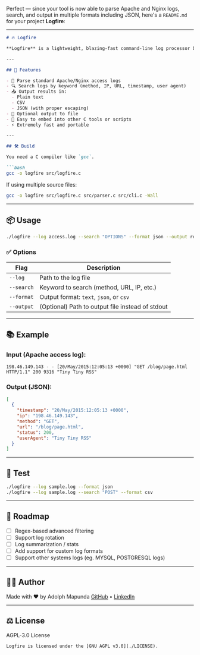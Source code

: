 Perfect — since your tool is now able to parse Apache and Nginx logs, search, and output in multiple formats including JSON, here's a `README.md` for your project **Logfire**:

---

````markdown
# 🔥 Logfire

**Logfire** is a lightweight, blazing-fast command-line log processor built in C. It allows you to parse, search, and format logs (such as Apache and Nginx access logs) into readable or structured formats like JSON and CSV — all without the bloat of heavy tools like ELK.

---

## 🚀 Features

- 📄 Parse standard Apache/Nginx access logs
- 🔍 Search logs by keyword (method, IP, URL, timestamp, user agent)
- 📤 Output results in:
  - Plain text
  - CSV
  - JSON (with proper escaping)
- 📁 Optional output to file
- 🧩 Easy to embed into other C tools or scripts
- ⚡️ Extremely fast and portable

---

## 🛠️ Build

You need a C compiler like `gcc`.

```bash
gcc -o logfire src/logfire.c
````

If using multiple source files:

```bash
gcc -o logfire src/logfire.c src/parser.c src/cli.c -Wall
```

---

## 📦 Usage

```bash
./logfire --log access.log --search "OPTIONS" --format json --output result.json
```

### ✅ Options

| Flag       | Description                                      |
| ---------- | ------------------------------------------------ |
| `--log`    | Path to the log file                             |
| `--search` | Keyword to search (method, URL, IP, etc.)        |
| `--format` | Output format: `text`, `json`, or `csv`          |
| `--output` | (Optional) Path to output file instead of stdout |

---

## 📚 Example

### Input (Apache access log):

```
198.46.149.143 - - [20/May/2015:12:05:13 +0000] "GET /blog/page.html HTTP/1.1" 200 9316 "Tiny Tiny RSS"
```

### Output (JSON):

```json
[
  {
    "timestamp": "20/May/2015:12:05:13 +0000",
    "ip": "198.46.149.143",
    "method": "GET",
    "url": "/blog/page.html",
    "status": 200,
    "userAgent": "Tiny Tiny RSS"
  }
]
```

---

## 🧪 Test

```bash
./logfire --log sample.log --format json
./logfire --log sample.log --search "POST" --format csv
```

---

## 🧰 Roadmap

* [ ] Regex-based advanced filtering
* [ ] Support log rotation
* [ ] Log summarization / stats
* [ ] Add support for custom log formats
* [ ] Support other systems logs (eg. MYSQL, POSTGRESQL logs)

---

## 👨‍💻 Author

Made with ❤️ by Adolph Mapunda
[GitHub](https://github.com/adomigold) • [LinkedIn](https://www.linkedin.com/in/adolph-Mapunda-106474178/)

---

## ⚖️ License

 AGPL-3.0 License

```
Logfire is licensed under the [GNU AGPL v3.0](./LICENSE).
```
